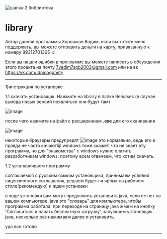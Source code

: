 
![шапка 2 библиотека](https://user-images.githubusercontent.com/71974672/185745346-dfa775dd-564f-4b60-8ae1-f672bb2bb3b9.png)

# library
Автор данной программы Хорошков Вадим,
если вы хотите меня поддержать, вы можете отправить деньги на карту, привязанную к номеру 89312701365 :relaxed:

Если вы нашли ошибки в программе вы можете написать в обсуждении этого проекта на почту 7vadim7spb2003@gmail.com или на вк https://vk.com/idnicogonety
___
1)инструкция по установке

 1.1 скачать установщик. Нажмите на library в папке Releases (в случае выхода новых версий появляться они будут там)
 
 ![image](https://user-images.githubusercontent.com/71974672/185627948-b7e5356c-604c-46f3-9948-1cc140cd11a4.png)
 
после чего нажмите на файл с расширением **.exe** для его скачивания 

![image](https://user-images.githubusercontent.com/71974672/185628136-f5482c4a-2717-4656-9335-8517b0654ac0.png)

некоторые браузеры предупредят
![image](https://user-images.githubusercontent.com/71974672/185628979-3d27f9bc-546c-4978-bb64-f6cfa8afa618.png)
это нормально, ведь его и правда не часто качают:grinning:
windows тоже скажет, что не знает эту программу, но для "знакомства" с windows нужно платить разработчикам windows, поэтому всем отвечаем, что хотим скачать.

1.2 устанавливаем программу 

 соглашаемся с русским языком установщика,
  принимаем условия лицензионного соглашения,
  решаем будет ли ярлык на рабочем столе(рекомендую)
  и ждем установки
  
  в ходе установки вам могут предложить установить java, если ее нет на вашем компьютере. java это "словарь" для компьютера, чтобы программа работала.
при переходе на страницу java жмем на кнопку 'Согласиться и начать бесплатную загрузку', запускаем установщик java, несколько раз нажимаем далее и установить. 

  
  ура все готово
  ____
  
